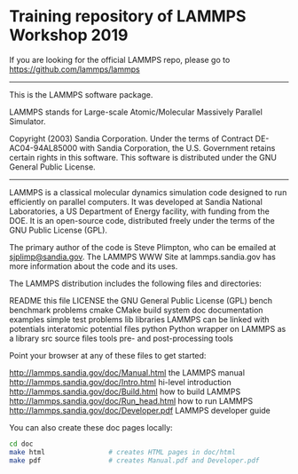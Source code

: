 # Training repository of LAMMPS Workshop 2019

If you are looking for the official LAMMPS repo, please go
to https://github.com/lammps/lammps

---

This is the LAMMPS software package.

LAMMPS stands for Large-scale Atomic/Molecular Massively Parallel
Simulator.

Copyright (2003) Sandia Corporation.  Under the terms of Contract
DE-AC04-94AL85000 with Sandia Corporation, the U.S. Government retains
certain rights in this software.  This software is distributed under
the GNU General Public License.

---

LAMMPS is a classical molecular dynamics simulation code designed to
run efficiently on parallel computers.  It was developed at Sandia
National Laboratories, a US Department of Energy facility, with
funding from the DOE.  It is an open-source code, distributed freely
under the terms of the GNU Public License (GPL).

The primary author of the code is Steve Plimpton, who can be emailed
at sjplimp@sandia.gov.  The LAMMPS WWW Site at lammps.sandia.gov has
more information about the code and its uses.

The LAMMPS distribution includes the following files and directories:

README			   this file
LICENSE			   the GNU General Public License (GPL)
bench			   benchmark problems
cmake			   CMake build system
doc			   documentation
examples		   simple test problems
lib			   libraries LAMMPS can be linked with
potentials		   interatomic potential files
python			   Python wrapper on LAMMPS as a library
src			   source files
tools			   pre- and post-processing tools

Point your browser at any of these files to get started:

http://lammps.sandia.gov/doc/Manual.html         the LAMMPS manual
http://lammps.sandia.gov/doc/Intro.html          hi-level introduction
http://lammps.sandia.gov/doc/Build.html          how to build LAMMPS
http://lammps.sandia.gov/doc/Run_head.html       how to run LAMMPS
http://lammps.sandia.gov/doc/Developer.pdf       LAMMPS developer guide

You can also create these doc pages locally:

```bash
cd doc
make html                # creates HTML pages in doc/html
make pdf                 # creates Manual.pdf and Developer.pdf
```
